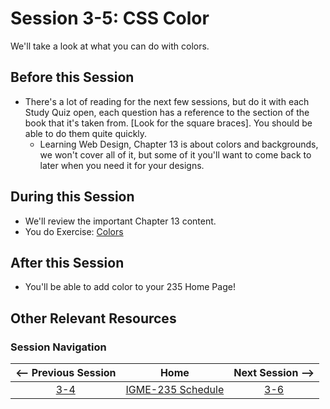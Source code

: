 # Session 3-5: CSS Color

We'll take a look at what you can do with colors.

## Before this Session
- There's a lot of reading for the next few sessions, but do it with each Study Quiz open, each question has a reference to the section of the book that it's taken from. \[Look for the square braces\].  You should be able to do them quite quickly.
    - Learning Web Design, Chapter 13 is about colors and backgrounds, we won't cover all of it, but some of it you'll want to come back to later when you need it for your designs.

## During this Session
- We'll review the important Chapter 13 content.
- You do Exercise: [Colors](../exercises/colors.md)

## After this Session
- You'll be able to add color to your 235 Home Page!

## Other Relevant Resources

### Session Navigation

| <-- Previous Session |               Home                  | Next Session --> |
|:--------------------:|:-----------------------------------:|:----------------:|
|  [3-4](3-4.md)       | [IGME-235 Schedule](../schedule.md) |   [3-6](3-6.md)  |
